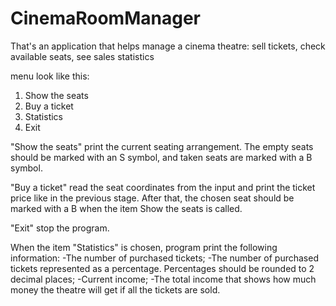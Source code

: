 # CinemaRoomManager
That's an application that helps manage a cinema theatre: sell tickets, check available seats, see sales statistics

 

 menu look like this: 

1. Show the seats
2. Buy a ticket
3. Statistics
0. Exit

"Show the seats"  print the current seating arrangement. The empty seats should be marked with an S symbol, and taken seats are marked with a B symbol.

"Buy a ticket"  read the seat coordinates from the input and print the ticket price like in the previous stage. After that, the chosen seat should be marked with a B when the item Show the seats is called.

"Exit" stop the program. 

When the item "Statistics" is chosen, program  print the following information:
-The number of purchased tickets;
-The number of purchased tickets represented as a percentage. Percentages should be rounded to 2 decimal places;
-Current income;
-The total income that shows how much money the theatre will get if all the tickets are sold.

